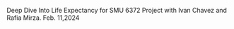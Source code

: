 Deep Dive Into Life Expectancy for SMU 6372  Project with Ivan Chavez and Rafia Mirza.   Feb. 11,2024
